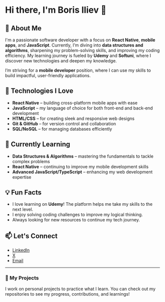 # Hi there, I'm Boris Iliev 👋

## 🚀 About Me
I'm a passionate software developer with a focus on **React Native**, **mobile apps**, and **JavaScript**. Currently, I’m diving into **data structures and algorithms**, sharpening my problem-solving skills, and improving my coding efficiency. My learning journey is fueled by **Udemy** and **Softuni**, where I discover new technologies and deepen my knowledge.

I’m striving for a **mobile developer** position, where I can use my skills to build impactful, user-friendly applications.

## 🔧 Technologies I Love
- **React Native** – building cross-platform mobile apps with ease
- **JavaScript** – my language of choice for both front-end and back-end development
- **HTML/CSS** – for creating sleek and responsive web designs
- **Git & GitHub** – for version control and collaboration
- **SQL/NoSQL** – for managing databases efficiently

## 🌱 Currently Learning
- **Data Structures & Algorithms** – mastering the fundamentals to tackle complex problems
- **React Native** – continuing to improve my mobile development skills
- **Advanced JavaScript/TypeScript** – enhancing my web development expertise

## 💡 Fun Facts
- I love learning on **Udemy**! The platform helps me take my skills to the next level.
- I enjoy solving coding challenges to improve my logical thinking.
- Always looking for new resources to continue my tech journey.

## 📫 Let's Connect
- [LinkedIn](https://www.linkedin.com/in/bobby-illiev/)
- [X](https://x.com/Bobby_iLLiev)
- [Email](mailto:basox@students.softuni.bg)

---

### 🌟 My Projects
I work on personal projects to practice what I learn. You can check out my repositories to see my progress, contributions, and learnings!
